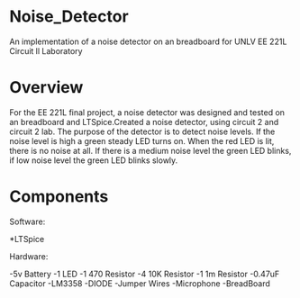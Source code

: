 # Noise_Detector
An implementation of a noise detector on an breadboard for UNLV EE 221L Circuit ll Laboratory

# Overview
For the EE 221L final project, a noise detector was designed and tested on an breadboard and  LTSpice.Created a noise detector, using circuit 2 and circuit 2 lab. The purpose of the   detector is to detect noise levels. If the noise level is high a green steady LED turns on.   When the red LED is lit, there is no noise at all. If there is a medium noise level the green LED blinks, if low noise level the green LED blinks slowly. 

# Components

Software:

 *LTSpice

  Hardware:

  -5v Battery
  -1 LED
  -1 470 Resistor
  -4 10K Resistor
  -1 1m Resistor
  -0.47uF Capacitor
  -LM3358
  -DIODE
  -Jumper Wires
  -Microphone
  -BreadBoard
    
    
